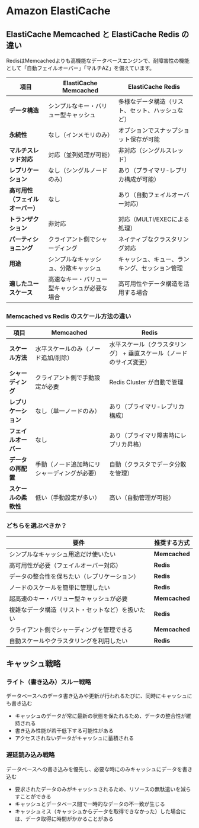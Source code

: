 # Amazon ElastiCache

## ElastiCache Memcached と ElastiCache Redis の違い

RedisはMemcachedよりも高機能なデータベースエンジンで、耐障害性の機能として「自動フェイルオーバー」「マルチAZ」を備えています。

| 項目                     | **ElastiCache Memcached**                         | **ElastiCache Redis**                         |
|-------------------------|--------------------------------|--------------------------------|
| **データ構造**         | シンプルなキー・バリュー型キャッシュ | 多様なデータ構造（リスト、セット、ハッシュなど） |
| **永続性**             | なし（インメモリのみ） | オプションでスナップショット保存が可能 |
| **マルチスレッド対応** | 対応（並列処理が可能） | 非対応（シングルスレッド） |
| **レプリケーション**   | なし（シングルノードのみ） | あり（プライマリ-レプリカ構成が可能） |
| **高可用性（フェイルオーバー）** | なし | あり（自動フェイルオーバー対応） |
| **トランザクション**   | 非対応 | 対応（MULTI/EXECによる処理） |
| **パーティショニング** | クライアント側でシャーディング | ネイティブなクラスタリング対応 |
| **用途**              | シンプルなキャッシュ、分散キャッシュ | キャッシュ、キュー、ランキング、セッション管理 |
| **適したユースケース** | 高速なキー・バリュー型キャッシュが必要な場合 | 高可用性やデータ構造を活用する場合 |

### Memcached vs Redis のスケール方法の違い

| 項目               | **Memcached**                          | **Redis**                               |
|-------------------|--------------------------------|--------------------------------|
| **スケール方法**   | 水平スケールのみ（ノード追加/削除） | 水平スケール（クラスタリング） + 垂直スケール（ノードのサイズ変更） |
| **シャーディング** | クライアント側で手動設定が必要 | Redis Cluster が自動で管理 |
| **レプリケーション** | なし（単一ノードのみ） | あり（プライマリ-レプリカ構成） |
| **フェイルオーバー** | なし | あり（プライマリ障害時にレプリカ昇格） |
| **データの再配置** | 手動（ノード追加時にリシャーディングが必要） | 自動（クラスタでデータ分散を管理） |
| **スケールの柔軟性** | 低い（手動設定が多い） | 高い（自動管理が可能） |

### どちらを選ぶべきか？

| **要件**                              | **推奨する方式**        |
|--------------------------------------|----------------------|
| シンプルなキャッシュ用途だけ使いたい  | **Memcached**        |
| 高可用性が必要（フェイルオーバー対応） | **Redis**            |
| データの整合性を保ちたい（レプリケーション） | **Redis**            |
| ノードのスケールを簡単に管理したい    | **Redis**            |
| 超高速のキー・バリュー型キャッシュが必要 | **Memcached**        |
| 複雑なデータ構造（リスト・セットなど）を扱いたい | **Redis**            |
| クライアント側でシャーディングを管理できる | **Memcached**        |
| 自動スケールやクラスタリングを利用したい | **Redis**            |

## キャッシュ戦略

### ライト（書き込み）スルー戦略

データベースへのデータ書き込みや更新が行われるたびに、同時にキャッシュにも書き込む
- キャッシュのデータが常に最新の状態を保たれるため、データの整合性が維持される
- 書き込み性能が若干低下する可能性がある
- アクセスされないデータがキャッシュに蓄積される

### 遅延読み込み戦略

データベースへの書き込みを優先し、必要な時にのみキャッシュにデータを書き込む
- 要求されたデータのみがキャッシュされるため、リソースの無駄遣いを減らすことができる
- キャッシュとデータベース間で一時的なデータの不一致が生じる
- キャッシュミス（キャッシュからデータを取得できなかった）した場合には、データ取得に時間がかかることがある
